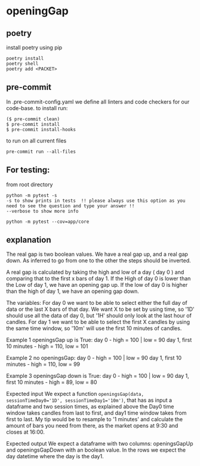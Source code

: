 # openingGap

## poetry

install poetry using pip

```
poetry install
poetry shell
poetry add <PACKET>
```

## pre-commit

In .pre-commit-config.yaml we define all linters and code checkers for our code-base.
to install run:
```
($ pre-commit clean)
$ pre-commit install
$ pre-commit install-hooks
```
to run on all current files
```
pre-commit run --all-files
```
## For testing:
from root directory
```
python -m pytest -s
-s to show prints in tests  !! please always use this option as you need to see the question and type your answer !!
--verbose to show more info

python -m pytest --cov=app/core 
```

## explanation
The real gap is two boolean values. We have a real gap up, and a real gap down. As inferred to go from one to the other the steps should be inverted.

A real gap is calculated by taking the high and low of a day ( day 0 ) and comparing that to the first x bars of day 1.
If the High of day 0 is lower than the Low of day 1, we have an opening gap up.
If the low of day 0 is higher than the high of day 1, we have an opening gap down.

The variables:
For day 0 we want to be able to select either the full day of data or the last X bars of that day. We want X to be set by using time, so '1D' should use all the data of day 0, but '1H' should only look at the last hour of candles.
For day 1 we want to be able to select the first X candles by using the same time window, so '10m' will use the first 10 minutes of candles.

Example 1 openingsGap up is True:
day 0 - high = 100 | low = 90
day 1, first 10 minutes - high = 110, low = 101

Example 2 no openingsGap:
day 0 - high = 100 | low = 90
day 1, first 10 minutes - high = 110, low = 99

Example 3 openingsGap down is True:
day 0 - high = 100 | low = 90
day 1, first 10 minutes - high = 89, low = 80

Expected input
We expect a function `openingsGap(data, sessionTimeDay0='1D', sessionTimeDay1='10m')`, that has as input a dataframe and two session times, as explained above the Day0 time window takes candles from last to first, and day1 time window takes from first to last. My tip would be to resample to '1 minutes' and calculate the amount of bars you need from there, as the market opens at 9:30 and closes at 16:00.

Expected output
We expect a dataframe with two columns: openingsGapUp and openingsGapDown with an boolean value. In the rows we expect the day datetime where the day is the day1.

